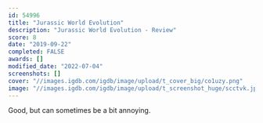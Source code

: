 ```yaml
---
id: 54996
title: "Jurassic World Evolution"
description: "Jurassic World Evolution - Review"
score: 8
date: "2019-09-22"
completed: FALSE
awards: []
modified_date: "2022-07-04"
screenshots: []
cover: "//images.igdb.com/igdb/image/upload/t_cover_big/co1uzy.png"
image: "//images.igdb.com/igdb/image/upload/t_screenshot_huge/scctvk.jpg"
---
```

Good, but can sometimes be a bit annoying.